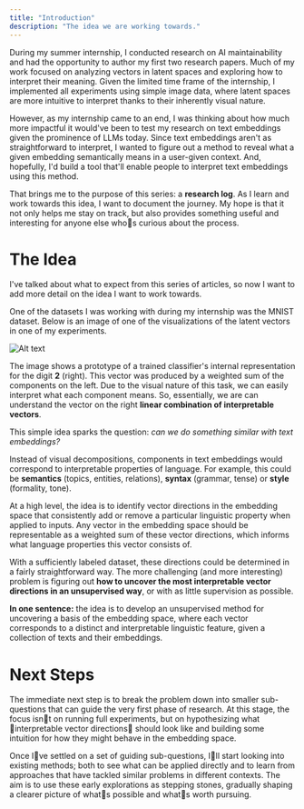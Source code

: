 ```yaml
---
title: "Introduction"
description: "The idea we are working towards."
---
```


During my summer internship, I conducted research on AI maintainability and had the opportunity to author my first two research papers. Much of my work focused on analyzing vectors in latent spaces and exploring how to interpret their meaning. Given the limited time frame of the internship, I implemented all experiments using simple image data, where latent spaces are more intuitive to interpret thanks to their inherently visual nature.

However, as my internship came to an end, I was thinking about how much more impactful it would've been to test my research on text embeddings given the prominence of LLMs today. Since text embeddings aren't as straightforward to interpret, I wanted to figure out a method to reveal what a given embedding semantically means in a user-given context. And, hopefully, I'd build a tool that'll enable people to interpret text embeddings using this method.

That brings me to the purpose of this series: a **research log**. As I learn and work towards this idea, I want to document the journey. My hope is that it not only helps me stay on track, but also provides something useful and interesting for anyone else whos curious about the process.

# The Idea

I've talked about what to expect from this series of articles, so now I want to add more detail on the idea I want to work towards.

One of the datasets I was working with during my internship was the MNIST dataset. Below is an image of one of the visualizations of the latent vectors in one of my experiments.

![Alt text](/images/mnist-components.png)

The image shows a prototype of a trained classifier's internal representation for the digit **2** (right). This vector was produced by a weighted sum of the components on the left. Due to the visual nature of this task, we can easily interpret what each component means. So, essentially, we are can understand the vector on the right **linear combination of interpretable vectors**.

This simple idea sparks the question: *can we do something similar with text embeddings?*

Instead of visual decompositions, components in text embeddings would correspond to interpretable properties of language. For example, this could be **semantics** (topics, entities, relations), **syntax** (grammar, tense) or **style** (formality, tone).

At a high level, the idea is to identify vector directions in the embedding space that consistently add or remove a particular linguistic property when applied to inputs. Any vector in the embedding space should be representable as a weighted sum of these vector directions, which informs what language properties this vector consists of.

With a sufficiently labeled dataset, these directions could be determined in a fairly straightforward way. The more challenging (and more interesting) problem is figuring out **how to uncover the most interpretable vector directions in an unsupervised way**, or with as little supervision as possible.

**In one sentence:** the idea is to develop an unsupervised method for uncovering a basis of the embedding space, where each vector corresponds to a distinct and interpretable linguistic feature, given a collection of texts and their embeddings.

# Next Steps

The immediate next step is to break the problem down into smaller sub-questions that can guide the very first phase of research. At this stage, the focus isnt on running full experiments, but on hypothesizing what interpretable vector directions should look like and building some intuition for how they might behave in the embedding space.

Once Ive settled on a set of guiding sub-questions, Ill start looking into existing methods; both to see what can be applied directly and to learn from approaches that have tackled similar problems in different contexts. The aim is to use these early explorations as stepping stones, gradually shaping a clearer picture of whats possible and whats worth pursuing.

